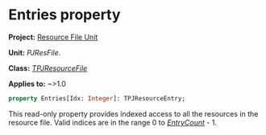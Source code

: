 # Entries property

**Project:** [Resource File Unit](../API.md)

**Unit:** _PJResFile_.

**Class:** _[TPJResourceFile](./TPJResourceFile.md)_

**Applies to:** ~>1.0

```pascal
property Entries[Idx: Integer]: TPJResourceEntry;
```

This read-only property provides indexed access to all the resources in the resource file. Valid indices are in the range 0 to _[EntryCount](./TPJResourceFile-EntryCount.md)_ - 1.